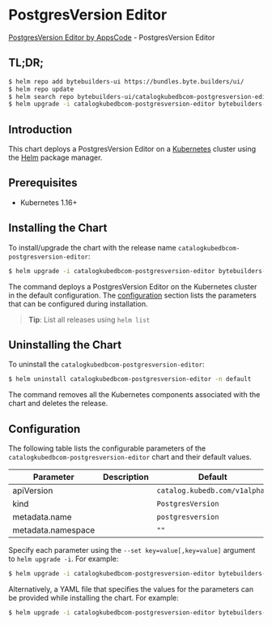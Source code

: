# PostgresVersion Editor

[PostgresVersion Editor by AppsCode](https://byte.builders) - PostgresVersion Editor

## TL;DR;

```bash
$ helm repo add bytebuilders-ui https://bundles.byte.builders/ui/
$ helm repo update
$ helm search repo bytebuilders-ui/catalogkubedbcom-postgresversion-editor --version=v0.4.12
$ helm upgrade -i catalogkubedbcom-postgresversion-editor bytebuilders-ui/catalogkubedbcom-postgresversion-editor -n default --create-namespace --version=v0.4.12
```

## Introduction

This chart deploys a PostgresVersion Editor on a [Kubernetes](http://kubernetes.io) cluster using the [Helm](https://helm.sh) package manager.

## Prerequisites

- Kubernetes 1.16+

## Installing the Chart

To install/upgrade the chart with the release name `catalogkubedbcom-postgresversion-editor`:

```bash
$ helm upgrade -i catalogkubedbcom-postgresversion-editor bytebuilders-ui/catalogkubedbcom-postgresversion-editor -n default --create-namespace --version=v0.4.12
```

The command deploys a PostgresVersion Editor on the Kubernetes cluster in the default configuration. The [configuration](#configuration) section lists the parameters that can be configured during installation.

> **Tip**: List all releases using `helm list`

## Uninstalling the Chart

To uninstall the `catalogkubedbcom-postgresversion-editor`:

```bash
$ helm uninstall catalogkubedbcom-postgresversion-editor -n default
```

The command removes all the Kubernetes components associated with the chart and deletes the release.

## Configuration

The following table lists the configurable parameters of the `catalogkubedbcom-postgresversion-editor` chart and their default values.

|     Parameter      | Description |                 Default                  |
|--------------------|-------------|------------------------------------------|
| apiVersion         |             | <code>catalog.kubedb.com/v1alpha1</code> |
| kind               |             | <code>PostgresVersion</code>             |
| metadata.name      |             | <code>postgresversion</code>             |
| metadata.namespace |             | <code>""</code>                          |


Specify each parameter using the `--set key=value[,key=value]` argument to `helm upgrade -i`. For example:

```bash
$ helm upgrade -i catalogkubedbcom-postgresversion-editor bytebuilders-ui/catalogkubedbcom-postgresversion-editor -n default --create-namespace --version=v0.4.12 --set apiVersion=catalog.kubedb.com/v1alpha1
```

Alternatively, a YAML file that specifies the values for the parameters can be provided while
installing the chart. For example:

```bash
$ helm upgrade -i catalogkubedbcom-postgresversion-editor bytebuilders-ui/catalogkubedbcom-postgresversion-editor -n default --create-namespace --version=v0.4.12 --values values.yaml
```
